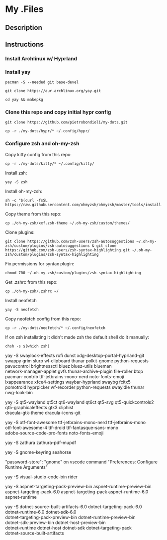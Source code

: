 # My .Files

## Description


## Instructions

### Install Archlinux w/ Hyprland

### Install yay

```
pacman -S --needed git base-devel
```

```
git clone https://aur.archlinux.org/yay.git
```

```
cd yay && makepkg
```

### Clone this repo and copy initial hypr config

```
git clone https://github.com/pietrobondioli/my-dots.git
```

```
cp -r ./my-dots/hypr/* ~/.config/hypr/
```


### Configure zsh and oh-my-zsh

Copy kitty config from this repo:
```
cp -r ./my-dots/kitty/* ~/.config/kitty/
```

Install zsh:

```
yay -S zsh
```

Install oh-my-zsh:
```
sh -c "$(curl -fsSL https://raw.githubusercontent.com/ohmyzsh/ohmyzsh/master/tools/install.sh)"
```

Copy theme from this repo:
```
cp ./oh-my-zsh/xxf.zsh-theme ~/.oh-my-zsh/custom/themes/
```

Clone plugins:
```
git clone https://github.com/zsh-users/zsh-autosuggestions ~/.oh-my-zsh/custom/plugins/zsh-autosuggestions & git clone https://github.com/zsh-users/zsh-syntax-highlighting.git ~/.oh-my-zsh/custom/plugins/zsh-syntax-highlighting
```

Fix permissions for syntax plugin:
```
chmod 700 ~/.oh-my-zsh/custom/plugins/zsh-syntax-highlighting
```

Get .zshrc from this repo:
```
cp ./oh-my-zsh/.zshrc ~/
```

Install neofetch
```
yay -S neofetch
```

Copy neofetch config from this repo:
```
cp -r ./my-dots/neofetch/* ~/.config/neofetch
```

If on zsh installating it didn't made zsh the default shell do it manually:
```
chsh -s $(which zsh)
```

yay -S swaylock-effects rofi dunst xdg-desktop-portal-hyprland-git \
swappy grim slurp wl-clipboard thunar polkit-gnome python-requests \
pavucontrol brightnessctl bluez bluez-utils blueman \
network-manager-applet gvfs thunar-archive-plugin file-roller btop \
pacman-contrib ttf-jetbrains-mono-nerd noto-fonts-emoji \
lxappearance xfce4-settings waybar-hyprland swaybg fcitx5 \
pomotroid hyprpicker wf-recorder python-requests swayidle thunar \
nwg-look-bin

yay -S qt5-wayland qt5ct qt6-wayland qt6ct qt5-svg qt5-quickcontrols2 \
qt5-graphicaleffects gtk3 cliphist \
dracula-gtk-theme dracula-icons-git

yay -S otf-font-awesome ttf-jetbrains-mono-nerd ttf-jetbrains-mono \
otf-font-awesome-4 ttf-droid ttf-fantasque-sans-mono \
adobe-source-code-pro-fonts noto-fonts-emoji

yay -S zathura zathura-pdf-mupdf

yay -S gnome-keyring seahorse

"password-store": "gnome" on vscode command "Preferences: Configure Runtime Arguments"

yay -S visual-studio-code-bin rider

yay -S aspnet-targeting-pack-preview-bin aspnet-runtime-preview-bin \
aspnet-targeting-pack-6.0 aspnet-targeting-pack aspnet-runtime-6.0 \
aspnet-runtime

yay -S dotnet-source-built-artifacts-6.0 dotnet-targeting-pack-6.0 \
dotnet-runtime-6.0 dotnet-sdk-6.0 \
dotnet-targeting-pack-preview-bin dotnet-runtime-preview-bin \
dotnet-sdk-preview-bin dotnet-host-preview-bin \
dotnet-runtime dotnet-host dotnet-sdk dotnet-targeting-pack \
dotnet-source-built-artifacts
